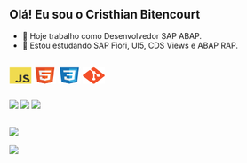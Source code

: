 ## Olá! Eu sou o Cristhian Bitencourt

- 🔭 Hoje trabalho como Desenvolvedor SAP ABAP.
- 🌱 Estou estudando SAP Fiori, UI5, CDS Views e ABAP RAP.

<div style="display: inline_block"><br>
  <img align="center" alt="cris-Javascript" height="30" width="40" src="https://github.com/devicons/devicon/blob/master/icons/javascript/javascript-original.svg">
  <img align="center" alt="cris-HTML" height="30" width="40" src="https://github.com/devicons/devicon/blob/master/icons/html5/html5-original.svg">
  <img align="center" alt="cris-CSS" height="30" width="40" src="https://github.com/devicons/devicon/blob/master/icons/css3/css3-original.svg">
  <img align="center" alt="cris-git" height="30" width="40" src="https://github.com/devicons/devicon/blob/master/icons/git/git-original.svg">
</div>

  ##
 
<div> 
  <a href="https://www.linkedin.com/in/cristhian-bitencourt-588b3317a/" target="_blank"><img src="https://img.shields.io/badge/-LinkedIn-%230077B5?style=for-the-badge&logo=linkedin&logoColor=white" target="_blank"></a> 
  <a href = "mailto:cristhianthiagok@yahoo.com"><img src="https://img.shields.io/badge/-Gmail-%23333?style=for-the-badge&logo=gmail&logoColor=white" target="_blank"></a>
  <a href="https://www.instagram.com/cristhianbiten/" target="_blank"><img src="https://img.shields.io/badge/-Instagram-%23E4405F?style=for-the-badge&logo=instagram&logoColor=white" target="_blank"></a>
</div>

 ##

<img src="https://github-readme-stats-wheat-two-53.vercel.app/api?username=cristhianbiten&theme=dracula&hide_border=false&include_all_commits=true&count_private=true"  width="364px" />            

![](https://github-readme-stats-wheat-two-53.vercel.app/api/top-langs/?username=cristhianbiten&theme=dracula&hide_border=false&include_all_commits=true&count_private=true&layout=compact)


#
